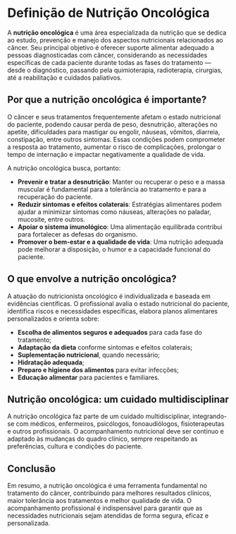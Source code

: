 # Definição de Nutrição Oncológica

A **nutrição oncológica** é uma área especializada da nutrição que se dedica ao estudo, prevenção e manejo dos aspectos nutricionais relacionados ao câncer. Seu principal objetivo é oferecer suporte alimentar adequado a pessoas diagnosticadas com câncer, considerando as necessidades específicas de cada paciente durante todas as fases do tratamento — desde o diagnóstico, passando pela quimioterapia, radioterapia, cirurgias, até a reabilitação e cuidados paliativos.

## Por que a nutrição oncológica é importante?

O câncer e seus tratamentos frequentemente afetam o estado nutricional do paciente, podendo causar perda de peso, desnutrição, alterações no apetite, dificuldades para mastigar ou engolir, náuseas, vômitos, diarreia, constipação, entre outros sintomas. Essas condições podem comprometer a resposta ao tratamento, aumentar o risco de complicações, prolongar o tempo de internação e impactar negativamente a qualidade de vida.

A nutrição oncológica busca, portanto:

- **Prevenir e tratar a desnutrição**: Manter ou recuperar o peso e a massa muscular é fundamental para a tolerância ao tratamento e para a recuperação do paciente.
- **Reduzir sintomas e efeitos colaterais**: Estratégias alimentares podem ajudar a minimizar sintomas como náuseas, alterações no paladar, mucosite, entre outros.
- **Apoiar o sistema imunológico**: Uma alimentação equilibrada contribui para fortalecer as defesas do organismo.
- **Promover o bem-estar e a qualidade de vida**: Uma nutrição adequada pode melhorar a disposição, o humor e a capacidade funcional do paciente.

## O que envolve a nutrição oncológica?

A atuação do nutricionista oncológico é individualizada e baseada em evidências científicas. O profissional avalia o estado nutricional do paciente, identifica riscos e necessidades específicas, elabora planos alimentares personalizados e orienta sobre:

- **Escolha de alimentos seguros e adequados** para cada fase do tratamento;
- **Adaptação da dieta** conforme sintomas e efeitos colaterais;
- **Suplementação nutricional**, quando necessário;
- **Hidratação adequada**;
- **Preparo e higiene dos alimentos** para evitar infecções;
- **Educação alimentar** para pacientes e familiares.

## Nutrição oncológica: um cuidado multidisciplinar

A nutrição oncológica faz parte de um cuidado multidisciplinar, integrando-se com médicos, enfermeiros, psicólogos, fonoaudiólogos, fisioterapeutas e outros profissionais. O acompanhamento nutricional deve ser contínuo e adaptado às mudanças do quadro clínico, sempre respeitando as preferências, cultura e condições do paciente.

## Conclusão

Em resumo, a nutrição oncológica é uma ferramenta fundamental no tratamento do câncer, contribuindo para melhores resultados clínicos, maior tolerância aos tratamentos e melhor qualidade de vida. O acompanhamento profissional é indispensável para garantir que as necessidades nutricionais sejam atendidas de forma segura, eficaz e personalizada.